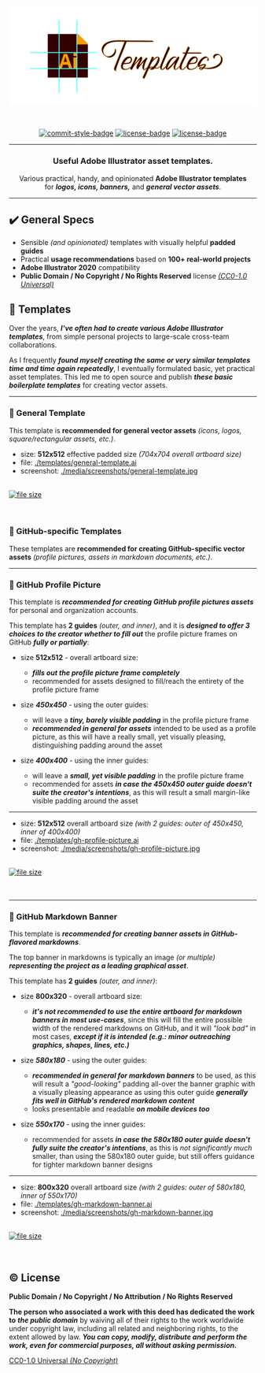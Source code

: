 <!-- Banner -->
<p align="center">  
  <picture>
    <img alt="stylized AI templates banner" src="media/banner.svg" width="800" />
  </picture>  
</p>

<br />

<!-- Badges - 1st row -->
<p align="center">
  <!-- Commit style badge -->
  <a href="https://github.com/semantic-release/semantic-release/blob/master/CONTRIBUTING.md#commit-message-guidelines"><img src="https://img.shields.io/badge/Commits-Conventional_Commits-EF7B4D.svg?logo=git&logoColor=white" alt="commit-style-badge"></a>  
  <!-- License badge -->
  <a href="https://github.com/richrdkng/adobe-illustrator-templates/blob/main/LICENSE"><img src="https://img.shields.io/badge/Public Domain-No Rights Reserved-brightgreen.svg?logo=creativecommons&logoColor=white" alt="license-badge"></a>    
  <!-- License badge -->
  <a href="https://github.com/richrdkng/adobe-illustrator-templates/blob/main/LICENSE"><img src="https://img.shields.io/badge/Creative Commons-CC0--1.0-brightgreen.svg?logo=creativecommons&logoColor=white" alt="license-badge"></a>    
</p>

---

<h3 align="center">
  Useful Adobe Illustrator asset templates.
</h3>

<p align="center">
  Various practical, handy, and opinionated <b>Adobe Illustrator templates</b><br/>
  for <b><i>logos, icons, banners,</i></b> and <b><i>general vector assets</i></b>.
</p>

---

## ✔️ General Specs

- Sensible *(and opinionated)* templates with visually helpful **padded guides**
- Practical **usage recommendations** based on **100+ real-world projects**
- **Adobe Illustrator 2020** compatibility
- **Public Domain / No Copyright / No Rights Reserved** license [*(CC0-1.0 Universal)*](https://creativecommons.org/publicdomain/zero/1.0)

## 📁 Templates

Over the years, ***I've often had to create various Adobe Illustrator 
templates***, from simple personal projects to large-scale cross-team 
collaborations.

As I frequently ***found myself creating the same or very 
similar templates time and time again repeatedly***, I eventually formulated 
basic, yet practical asset templates. This led me to open source and publish 
***these basic boilerplate templates*** for creating vector assets.

---

### 🎨 General Template

This template is **recommended for general vector assets** 
*(icons, logos, square/rectangular assets, etc.)*.

- size: **512x512** effective padded size *(704x704 overall artboard size)*
- file: [./templates/general-template.ai](https://github.com/richrdkng/adobe-illustrator-templates/blob/main/templates/general-template.ai)
- screenshot: [./media/screenshots/general-template.jpg](https://raw.githubusercontent.com/richrdkng/adobe-illustrator-templates/main/media/screenshots/general-template.jpg)

</br>

<a href="https://raw.githubusercontent.com/richrdkng/adobe-illustrator-templates/main/templates/general-template.ai">
  <img alt="file size" src="https://img.shields.io/github/size/richrdkng/adobe-illustrator-templates/templates%2Fgeneral-template.ai?style=for-the-badge&color=29AB87&logo=dpd&logoColor=white&label=Download%20Template" />
</a> 

</br>
</br>
</br>

### 📁 GitHub-specific Templates

These templates are **recommended for creating GitHub-specific vector assets** 
*(profile pictures, assets in markdown documents, etc.)*.

---

### 🎨 GitHub Profile Picture

This template is ***recommended for creating GitHub profile pictures assets***
for personal and organization accounts.

This template has **2 guides** *(outer, and inner)*, and it is
***designed to offer 3 choices to the creator whether to fill out*** the 
profile picture frames on GitHub ***fully or partially***:

- size **512x512** - overall artboard size:
  - ***fills out the profile picture frame completely***
  - recommended for assets designed to fill/reach the entirety
    of the profile picture frame

- size ***450x450*** - using the outer guides:
  - will leave a ***tiny, barely visible padding*** in the profile picture frame
  - ***recommended in general for assets*** intended to be used as a 
    profile picture, as this will have a really small,
    yet visually pleasing, distinguishing padding around the asset

- size ***400x400*** - using the inner guides:
  - will leave a ***small, yet visible padding*** in the profile picture frame
  - recommended for assets ***in case the 450x450 outer guide doesn't suite the
    creator's intentions***, as this will result a small margin-like visible
    padding around the asset

---

- size: **512x512** overall artboard size *(with 2 guides: outer of 450x450, inner of 400x400)*
- file: [./templates/gh-profile-picture.ai](https://github.com/richrdkng/adobe-illustrator-templates/blob/main/templates/gh-profile-picture.ai)
- screenshot: [./media/screenshots/gh-profile-picture.jpg](https://raw.githubusercontent.com/richrdkng/adobe-illustrator-templates/main/media/screenshots/gh-profile-picture.jpg)

</br>

<a href="https://raw.githubusercontent.com/richrdkng/adobe-illustrator-templates/main/templates/gh-profile-picture.ai">
  <img alt="file size" src="https://img.shields.io/github/size/richrdkng/adobe-illustrator-templates/templates%2Fgh-profile-picture.ai?style=for-the-badge&color=29AB87&logo=dpd&logoColor=white&label=Download%20Template" />
</a> 

</br>
</br>
</br>

---

### 🎨 GitHub Markdown Banner

This template is ***recommended for creating banner assets in GitHub-flavored markdowns***.

The top banner in markdowns is typically an image *(or multiple)* ***representing
the project as a leading graphical asset***.

This template has **2 guides** *(outer, and inner)*:

- size **800x320** - overall artboard size:
  - ***it's not recommended to use the entire artboard for markdown banners
    in most use-cases***, since this will fill the entire possible width of the
    rendered markdowns on GitHub, and it will *"look bad"* in most cases, 
    ***except if it is intended (e.g.: minor outreaching graphics, shapes, lines, etc.)***

- size ***580x180*** - using the outer guides:
  - ***recommended in general for markdown banners*** to be used, as this will
    result a *"good-looking"* padding all-over the banner graphic with a 
    visually pleasing appearance as using this outer guide
    ***generally fits well in GitHub's rendered markdown content***
  - looks presentable and readable ***on mobile devices too***

- size ***550x170*** - using the inner guides:  
  - recommended for assets ***in case the 580x180 outer guide doesn't fully
    suite the creator's intentions***, as this is *not significantly much* 
    smaller, than using the 580x180 outer guide, but still offers guidance
    for tighter markdown banner designs

---

- size: **800x320** overall artboard size *(with 2 guides: outer of 580x180, inner of 550x170)*
- file: [./templates/gh-markdown-banner.ai](https://github.com/richrdkng/adobe-illustrator-templates/blob/main/templates/gh-markdown-banner.ai)
- screenshot: [./media/screenshots/gh-markdown-banner.jpg](https://raw.githubusercontent.com/richrdkng/adobe-illustrator-templates/main/media/screenshots/gh-markdown-banner.jpg)

</br>

<a href="https://raw.githubusercontent.com/richrdkng/adobe-illustrator-templates/main/templates/gh-markdown-banner.ai">
  <img alt="file size" src="https://img.shields.io/github/size/richrdkng/adobe-illustrator-templates/templates%2Fgh-markdown-banner.ai?style=for-the-badge&color=29AB87&logo=dpd&logoColor=white&label=Download%20Template" />
</a> 

</br>
</br>
</br>

## ©️ License

**Public Domain / No Copyright / No Attribution / No Rights Reserved**

**The person who associated a work with this deed has dedicated the work to** ***the public domain*** by waiving all of their rights to the work worldwide under copyright law, including all related and neighboring rights, to the extent allowed by law. ***You can copy, modify, distribute and perform the work, even for commercial purposes, all without asking permission.***

[CC0-1.0 Universal *(No Copyright)*][url-license]

<!--- References =============================================================================== -->

<!--- URLs -->
[url-website]: https://www.richrdkng.com
[url-license]: https://github.com/richrdkng/adobe-illustrator-templates/blob/main/LICENSE
